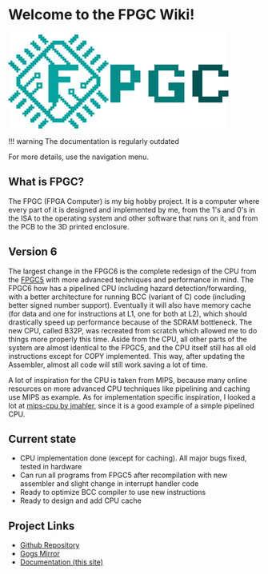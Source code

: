 # Welcome to the FPGC Wiki!

[![FPGC Logo](images/logo_big_alpha.png)](https://www.github.com/b4rt-dev/fpgc6)


!!! warning
    The documentation is regularly outdated

For more details, use the navigation menu.

## What is FPGC?
The FPGC (FPGA Computer) is my big hobby project. It is a computer where every part of it is designed and implemented by me, from the 1's and 0's in the ISA to the operating system and other software that runs on it, and from the PCB to the 3D printed enclosure.

## Version 6
The largest change in the FPGC6 is the complete redesign of the CPU from the [FPGC5](https://github.com/b4rt-dev/FPGC5) with more advanced techniques and performance in mind. The FPGC6 how has a pipelined CPU including hazard detection/forwarding, with a better architecture for running BCC (variant of C) code (including better signed number support).
Eventually it will also have memory cache (for data and one for instructions at L1, one for both at L2), which should drastically speed up performance because of the SDRAM bottleneck. The new CPU, called B32P, was recreated from scratch which allowed me to do things more properly this time. Aside from the CPU, all other parts of the system are almost identical to the FPGC5, and the CPU itself still has all old instructions except for COPY implemented. This way, after updating the Assembler, almost all code will still work saving a lot of time.

A lot of inspiration for the CPU is taken from MIPS, because many online resources on more advanced CPU techniques like pipelining and caching use MIPS as example. As for implementation specific inspiration, I looked a lot at [mips-cpu by jmahler](https://github.com/jmahler/mips-cpu), since it is a good example of a simple pipelined CPU.

## Current state
- CPU implementation done (except for caching). All major bugs fixed, tested in hardware
- Can run all programs from FPGC5 after recompilation with new assembler and slight change in interrupt handler code
- Ready to optimize BCC compiler to use new instructions
- Ready to design and add CPU cache

## Project Links
- [Github Repository](https://www.github.com/b4rt-dev/FPGC6)
- [Gogs Mirror](https://www.b4rt.nl/git/bart/FPGC6-mirror)
- [Documentation (this site)](https://www.b4rt.nl/fpgc)